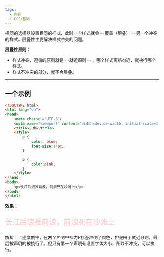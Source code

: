 ```yaml
---
tags:
  - 内容
  - CSS/基础
---
```

相同的选择器设置相同的样式，此时一个样式就会==覆盖（层叠）==另一个冲突的样式。层叠性主要解决样式冲突的问题。

**层叠性原则**：
- 样式冲突，遵循的原则就是==就近原则==，哪个样式离结构近，就执行哪个样式。
- 样式不冲突的部分，就不会层叠。

---
## 一个示例

```HTML
<!DOCTYPE html>
<html lang="en">
<head>
    <meta charset="UTF-8">
    <meta name="viewport" content="width=device-width, initial-scale=1.0">
    <title>示例</title>
    <style>
        p {
            color: blue;
            font-size:14px;
        }

		p {
			color:pink;
		}
    </style>
</head>
<body>
	<p>长江后浪推前浪，前浪死在沙滩上</p>
</body>
</html>
```

**效果**：

<p style="color:blue;font-size:24px;color:pink;">长江后浪推前浪，前浪死在沙滩上</p>

解析：上述案例中，在两个声明中都为P标签声明了颜色，但是由于就近原则，最后被声明的被执行了。但只有第一个声明有设置字体大小，所以不冲突，可以执行。